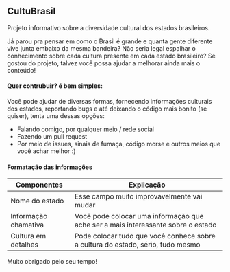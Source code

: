 ## CultuBrasil
Projeto informativo sobre a diversidade cultural dos estados brasileiros.

Já parou pra pensar em como o Brasil é grande e quanta gente diferente vive junta embaixo da mesma bandeira? Não seria legal espalhar o conhecimento sobre cada cultura presente em cada estado brasileiro? Se gostou do projeto, talvez você possa ajudar a melhorar ainda mais o conteúdo!

#### Quer contrubuir? é bem simples:

Você pode ajudar de diversas formas, fornecendo informações culturais dos estados, reportando bugs e até deixando o código mais bonito (se quiser), tenta uma dessas opções:
- Falando comigo, por qualquer meio / rede social
- Fazendo um pull request
- Por meio de issues, sinais de fumaça, código morse e outros meios que você achar melhor :)

#### Formatação das informações

| Componentes          | Explicação                                                                       |
|----------------------|----------------------------------------------------------------------------------|
| Nome do estado       | Esse campo muito improvavelmente vai mudar                                       |
| Informação chamativa | Você pode colocar uma informação que ache ser a mais interessante sobre o estado |
| Cultura em detalhes  | Pode colocar tudo que você conhece sobre a cultura do estado, sério, tudo mesmo  |

Muito obrigado pelo seu tempo!
